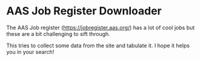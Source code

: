 # AAS Job Register Downloader

The AAS Job register (https://jobregister.aas.org/) has a lot of cool jobs but these are a bit challenging to sift through.

This tries to collect some data from the site and tabulate it. I hope it helps you in your search!  